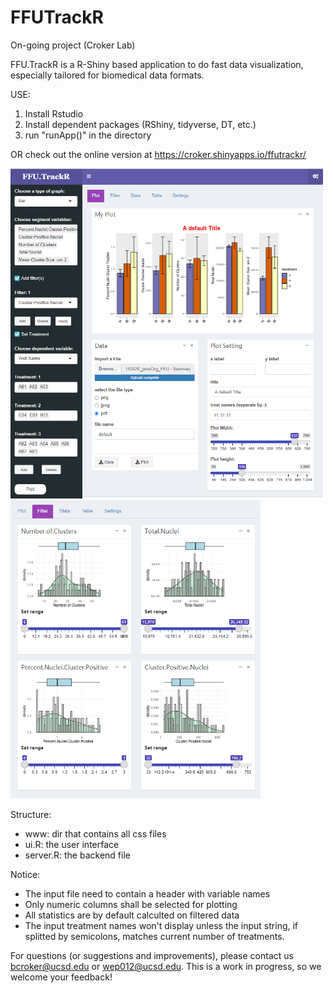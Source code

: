 # FFUTrackR
On-going project (Croker Lab)

FFU.TrackR is a R-Shiny based application to do fast data visualization, especially tailored for biomedical data formats.

USE:
1. Install Rstudio
2. Install dependent packages (RShiny, tidyverse, DT, etc.)
3. run "runApp()" in the directory

OR check out the online version at https://croker.shinyapps.io/ffutrackr/


<img src="demo1.png" alt="drawing" width="500"/> <img src="demo2.png" alt="drawing" width="400"/>


Structure:
 - www: dir that contains all css files
 - ui.R: the user interface
 - server.R: the backend file

Notice:
 - The input file need to contain a header with variable names
 - Only numeric columns shall be selected for plotting
 - All statistics are by default calculted on filtered data
 - The input treatment names won't display unless the input string, if splitted by semicolons, matches current number of treatments.

For questions (or suggestions and improvements), please contact us bcroker@ucsd.edu or wep012@ucsd.edu. This is a work in progress, so we welcome your feedback!
